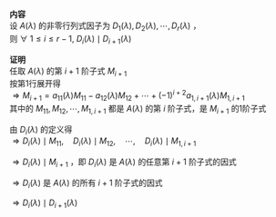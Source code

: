 **内容**  
设 $A(\lambda)$ 的非零行列式因子为 $D_1(\lambda),D_2(\lambda),\cdots,D_r(\lambda)$ ，  
则 $\forall\ 1\le i\le r-1,\ D_i(\lambda)\mid D_{i+1}(\lambda)$  
  
**证明**  
任取 $A(\lambda)$ 的第 $i+1$ 阶子式 $M_{i+1}$  
按第1行展开得  
 $\Rightarrow M_{i+1}=a_{11}(\lambda)M_{11}-a_{12}(\lambda)M_{12}+\cdots+(-1)^{i+2}a_{1,i+1}(\lambda)M_{1,i+1}$  
其中的 $M_{11},M_{12},\cdots,M_{1,i+1}$ 都是 $A(\lambda)$ 的第 $i$ 阶子式，是 $M_{i+1}$ 的1阶子式  
  
由 $D_i(\lambda)$ 的定义得  
 $\Rightarrow D_i(\lambda)\mid M_{11},\quad D_i(\lambda)\mid M_{12},\quad \cdots,\quad D_i(\lambda)\mid M_{1,i+1}$  
  
 $\Rightarrow D_i(\lambda)\mid M_{i+1}$ ，即 $D_i(\lambda)$ 是 $A(\lambda)$ 的任意第 $i+1$ 阶子式的因式  
  
 $\Rightarrow D_i(\lambda)$ 是 $A(\lambda)$ 的所有 $i+1$ 阶子式的因式  
  
 $\Rightarrow D_i(\lambda)\mid D_{i+1}(\lambda)$  
